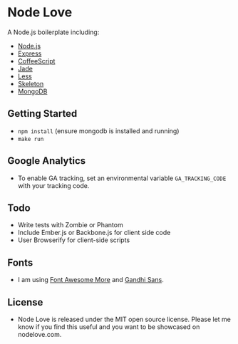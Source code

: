 # Node Love

A Node.js boilerplate including:

- [Node.js](http://nodejs.org/)
- [Express](http://expressjs.com/)
- [CoffeeScript](http://coffeescript.org/)
- [Jade](http://jade-lang.com/)
- [Less](http://lesscss.org/)
- [Skeleton](http://www.getskeleton.com/)
- [MongoDB](http://www.mongodb.org/)


## Getting Started

- `npm install` (ensure mongodb is installed and running)
- `make run`

## Google Analytics

- To enable GA tracking, set an environmental variable `GA_TRACKING_CODE` with your tracking code.

## Todo

- Write tests with Zombie or Phantom
- Include Ember.js or Backbone.js for client side code
- User Browserify for client-side scripts

## Fonts

- I am using [Font Awesome More](https://github.com/gregoryloucas/Font-Awesome-More) and [Gandhi Sans](http://www.fontsquirrel.com/fonts/gandhi-sans).

## License

- Node Love is released under the MIT open source license. Please let me know if you find this useful and you want to be showcased on nodelove.com.